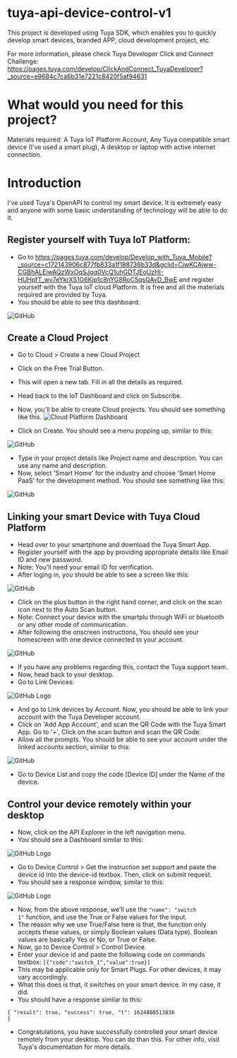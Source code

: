 # tuya-api-device-control-v1

This project is developed using Tuya SDK, which enables you to quickly  develop smart devices, branded APP, cloud development project, etc.

For more information, please check Tuya Developer Click and Connect      Challenge: https://pages.tuya.com/develop/ClickAndConnect_TuyaDeveloper?_source=e9684c7ca6b31e7221c8420f5af94631
# What would you need for this project?
Materials required: A Tuya IoT Platform Account, Any Tuya compatible smart device (I've used a smart plug), A desktop or laptop with active internet connection.
# Introduction
I've used Tuya's OpenAPI to control my smart device. It is extremely easy and anyone with some basic understanding of technology will be able to do it.
##  Register yourself with Tuya IoT Platform:
* Go to https://pages.tuya.com/develop/Develop_with_Tuya_Mobile?_source=c172143906c877fb833a1f188736b33d&gclid=CjwKCAjww-CGBhALEiwAQzWxOqSJqq0VcQ1uhGDTJEoUzHI-HUHpfT_wv7eYkrXS1G6Kjp1c8nYG8RoC5qsQAvD_BwE and register yourself with the Tuya IoT cloud Platform. It is free and all the materials required are provided by Tuya.
* You should be able to see this dashboard:

![GitHub](/Tuya-img1.png)

## Create a Cloud Project
* Go to Cloud > Create a new Cloud Project
* Click on the Free Trial Button.
* This will open a new tab. Fill in all the details as required.
* Head back to the IoT Dashboard and click on Subscribe.
* Now, you'll be able to create Cloud projects. You should see something like this.
![Cloud Platform Dashboard](/Tuya-img2.png)

* Click on Create. You should see a menu popping up, similar to this:

![GitHub](/Tuya-img2.png)

* Type in your project details like Project name and description. You can use any name and description.
* Now, select 'Smart Home' for the industry and choose 'Smart Home PaaS' for the development method. You should see something like this:

![GitHub](/Tuya-img3.png)

## Linking your smart Device with Tuya Cloud Platform
* Head over to your smartphone and download the Tuya Smart App.
* Register yourself with the app by providing appropriate details like Email ID and new password.
* Note: You'll need your email ID for verification.
* After loging in, you should be able to see a screen like this:

![GitHub](/Tuya-img4.png)

* Click on the plus button in the right hand corner, and click on the scan icon next to the Auto Scan button.
* Note: Connect your device with the smartplu through WiFi or bluetooth or any other mode of communication.
* After following the onscreen instructions, You should see your homescreen with one device connected to your account.

![GitHub](/Tuya-img5.png)

* If you have any problems regarding this, contact the Tuya support team.
* Now, head back to your desktop.
* Go to Link Devices:

![GitHub Logo](/Tuya-img6.png)

* And go to Link devices by Account. Now, you should be able to link your account with the Tuya Developer account. 
* Click on 'Add App Account', and scan the QR Code with the Tuya Smart App. Go to '+', Click on the scan button and scan the QR Code.
* Allow all the prompts. You should be able to see your account under the linked accounts section, similar to this:

![GitHub](/Tuya-img7.png)

* Go to Device List and copy the code [Device ID] under the Name of the device.

## Control your device remotely within your desktop
* Now, click on the API Explorer in the left navigation menu.
* You should see a Dashboard similar to this:

![GitHub Logo](/Tuya-img8.png)

* Go to Device Control > Get the instruction set support and paste the device id into the device-id textbox. Then, click on submit request.
* You should see a response window, similar to this:

![GitHub Logo](/Tuya-img9.png)

* Now, from the above response, we'll use the <code>"name": "switch 1"</code> function, and use the True or False values for the input.
* The reason why we use True/False here is that, the function only accepts these values, or simply Boolean values (Data type). Boolean values are basically Yes or No, or True or False.
* Now, go to Device Control > Control Device. 
* Enter your device id and paste the following code on commands textbox:
<code>[{"code":"switch_1","value":true}]</code>
* This may be applicable only for Smart Plugs. For other devices, it may vary accordingly. 
* What this does is that, it switches on your smart device. In my case, it did.
* You should have a response similar to this:

<code>{
  "result": true,
  "success": true,
  "t": 1624808513836
}</code>

* Congratulations, you have successfully controlled your smart device remotely from your desktop. You can do than this. For other info, visit Tuya's documentation for more details.







